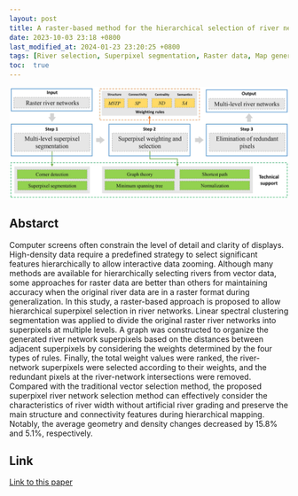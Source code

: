 ```yaml
---
layout: post
title: A raster-based method for the hierarchical selection of river networks based on stream characteristics
date: 2023-10-03 23:18 +0800
last_modified_at: 2024-01-23 23:20:25 +0800
tags: [River selection, Superpixel segmentation, Raster data, Map generalization]
toc:  true
---
```

![Framework](/figures/pp2310.jpg)

## Abstarct

Computer screens often constrain the level of detail and clarity of displays. High-density data require a predefined strategy to select significant features hierarchically to allow interactive data zooming. Although many methods are available for hierarchically selecting rivers from vector data, some approaches for raster data are better than others for maintaining accuracy when the original river data are in a raster format during generalization. In this study, a raster-based approach is proposed to allow hierarchical superpixel selection in river networks. Linear spectral clustering segmentation was applied to divide the original raster river networks into superpixels at multiple levels. A graph was constructed to organize the generated river network superpixels based on the distances between adjacent superpixels by considering the weights determined by the four types of rules. Finally, the total weight values were ranked, the river-network superpixels were selected according to their weights, and the redundant pixels at the river-network intersections were removed. Compared with the traditional vector selection method, the proposed superpixel river network selection method can effectively consider the characteristics of river width without artificial river grading and preserve the main structure and connectivity features during hierarchical mapping. Notably, the average geometry and density changes decreased by 15.8% and 5.1%, respectively.

## Link

[Link to this paper](https://www.tandfonline.com/doi/full/10.1080/13658816.2023.2253453)
